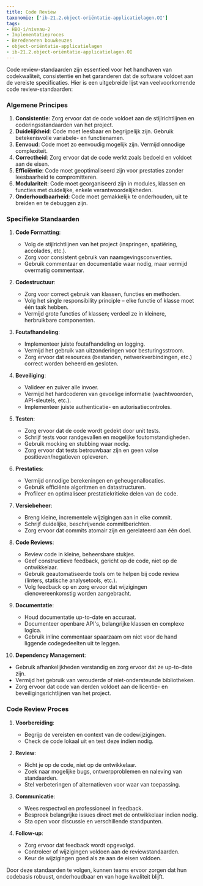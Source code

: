 ```yaml
---
title: Code Review
taxonomie: ['ib-21.2.object-oriëntatie-applicatielagen.OI']
tags:
- HBO-i/niveau-2
- Implementatieproces
- Beredeneren bouwkeuzes
- object-oriëntatie-applicatielagen
- ib-21.2.object-oriëntatie-applicatielagen.OI
---
```

Code review-standaarden zijn essentieel voor het handhaven van codekwaliteit, consistentie en het garanderen dat de software voldoet aan de vereiste specificaties. Hier is een uitgebreide lijst van veelvoorkomende code review-standaarden:

### Algemene Principes
1. **Consistentie**: Zorg ervoor dat de code voldoet aan de stijlrichtlijnen en coderingsstandaarden van het project.
2. **Duidelijkheid**: Code moet leesbaar en begrijpelijk zijn. Gebruik betekenisvolle variabele- en functienamen.
3. **Eenvoud**: Code moet zo eenvoudig mogelijk zijn. Vermijd onnodige complexiteit.
4. **Correctheid**: Zorg ervoor dat de code werkt zoals bedoeld en voldoet aan de eisen.
5. **Efficiëntie**: Code moet geoptimaliseerd zijn voor prestaties zonder leesbaarheid te compromitteren.
6. **Modulariteit**: Code moet georganiseerd zijn in modules, klassen en functies met duidelijke, enkele verantwoordelijkheden.
7. **Onderhoudbaarheid**: Code moet gemakkelijk te onderhouden, uit te breiden en te debuggen zijn.

### Specifieke Standaarden
1. **Code Formatting**:
   - Volg de stijlrichtlijnen van het project (inspringen, spatiëring, accolades, etc.).
   - Zorg voor consistent gebruik van naamgevingsconventies.
   - Gebruik commentaar en documentatie waar nodig, maar vermijd overmatig commentaar.

2. **Codestructuur**:
   - Zorg voor correct gebruik van klassen, functies en methoden.
   - Volg het single responsibility principle – elke functie of klasse moet één taak hebben.
   - Vermijd grote functies of klassen; verdeel ze in kleinere, herbruikbare componenten.

3. **Foutafhandeling**:
   - Implementeer juiste foutafhandeling en logging.
   - Vermijd het gebruik van uitzonderingen voor besturingsstroom.
   - Zorg ervoor dat resources (bestanden, netwerkverbindingen, etc.) correct worden beheerd en gesloten.

4. **Beveiliging**:
   - Valideer en zuiver alle invoer.
   - Vermijd het hardcoderen van gevoelige informatie (wachtwoorden, API-sleutels, etc.).
   - Implementeer juiste authenticatie- en autorisatiecontroles.

5. **Testen**:
   - Zorg ervoor dat de code wordt gedekt door unit tests.
   - Schrijf tests voor randgevallen en mogelijke foutomstandigheden.
   - Gebruik mocking en stubbing waar nodig.
   - Zorg ervoor dat tests betrouwbaar zijn en geen valse positieven/negatieven opleveren.

6. **Prestaties**:
   - Vermijd onnodige berekeningen en geheugenallocaties.
   - Gebruik efficiënte algoritmen en datastructuren.
   - Profileer en optimaliseer prestatiekritieke delen van de code.

7. **Versiebeheer**:
   - Breng kleine, incrementele wijzigingen aan in elke commit.
   - Schrijf duidelijke, beschrijvende commitberichten.
   - Zorg ervoor dat commits atomair zijn en gerelateerd aan één doel.

8. **Code Reviews**:
   - Review code in kleine, beheersbare stukjes.
   - Geef constructieve feedback, gericht op de code, niet op de ontwikkelaar.
   - Gebruik geautomatiseerde tools om te helpen bij code review (linters, statische analysetools, etc.).
   - Volg feedback op en zorg ervoor dat wijzigingen dienovereenkomstig worden aangebracht.

9. **Documentatie**:
   - Houd documentatie up-to-date en accuraat.
   - Documenteer openbare API's, belangrijke klassen en complexe logica.
   - Gebruik inline commentaar spaarzaam om niet voor de hand liggende codegedeelten uit te leggen.

10. **Dependency Management**:
- Gebruik afhankelijkheden verstandig en zorg ervoor dat ze up-to-date zijn.
- Vermijd het gebruik van verouderde of niet-ondersteunde bibliotheken.
- Zorg ervoor dat code van derden voldoet aan de licentie- en beveiligingsrichtlijnen van het project.

### Code Review Proces
1. **Voorbereiding**:
   - Begrijp de vereisten en context van de codewijzigingen.
   - Check de code lokaal uit en test deze indien nodig.

2. **Review**:
   - Richt je op de code, niet op de ontwikkelaar.
   - Zoek naar mogelijke bugs, ontwerpproblemen en naleving van standaarden.
   - Stel verbeteringen of alternatieven voor waar van toepassing.

3. **Communicatie**:
   - Wees respectvol en professioneel in feedback.
   - Bespreek belangrijke issues direct met de ontwikkelaar indien nodig.
   - Sta open voor discussie en verschillende standpunten.

4. **Follow-up**:
   - Zorg ervoor dat feedback wordt opgevolgd.
   - Controleer of wijzigingen voldoen aan de reviewstandaarden.
   - Keur de wijzigingen goed als ze aan de eisen voldoen.

Door deze standaarden te volgen, kunnen teams ervoor zorgen dat hun codebasis robuust, onderhoudbaar en van hoge kwaliteit blijft.